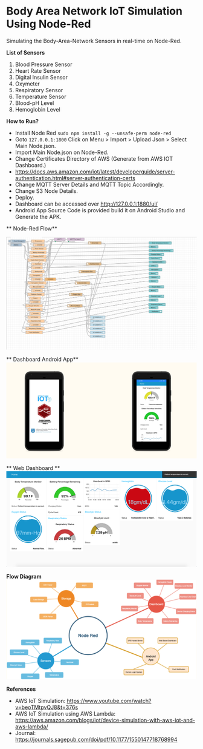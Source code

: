 # Body Area Network IoT Simulation Using Node-Red
Simulating the Body-Area-Network Sensors in real-time on Node-Red.

**List of Sensors**
1. Blood Pressure Sensor
2. Heart Rate Sensor
3. Digital Insulin Sensor
4. Oxymeter
5. Respiratory Sensor
6. Temperature Sensor
7. Blood-pH Level
8. Hemoglobin Level

**How to Run?**

- Install Node Red
`sudo npm install -g --unsafe-perm node-red`
- Goto `127.0.0.1:1800` Click on Menu > Import > Upload Json > Select Main Node.json.
- Import Main Node.json on Node-Red.
- Change Certificates Directory of AWS (Generate from AWS IOT Dashboard.) 
- https://docs.aws.amazon.com/iot/latest/developerguide/server-authentication.html#server-authentication-certs
- Change MQTT Server Details and MQTT Topic Accordingly.
- Change S3 Node Details.
- Deploy.
- Dashboard can be accessed over http://127.0.0.1:1880/ui/
- Android App Source Code is provided build it on Android Studio and Generate the APK.


** Node-Red Flow**

![Node-Red Flow](https://raw.githubusercontent.com/atuljha23/Body-Area-Network-IOT-Simulation-Using-Node-Red/master/Main%20Node.png)

** Dashboard Android App** 
![Android App](https://raw.githubusercontent.com/atuljha23/Body-Area-Network-IOT-Simulation-Using-Node-Red/master/Android%20App.png)

** Web Dashboard **
![Web Dashboard](https://raw.githubusercontent.com/atuljha23/Body-Area-Network-IOT-Simulation-Using-Node-Red/master/Web%20Dashboard.png)

**Flow Diagram** 
![Android App](https://raw.githubusercontent.com/atuljha23/Body-Area-Network-IOT-Simulation-Using-Node-Red/master/Flow%20Diagram.png)

**References**
-  AWS IoT Simulation: https://www.youtube.com/watch?v=beoTMtpvQJ8&t=376s
-  AWS IoT Simulation using AWS Lambda: https://aws.amazon.com/blogs/iot/device-simulation-with-aws-iot-and-aws-lambda/
- Journal: https://journals.sagepub.com/doi/pdf/10.1177/1550147718768994

